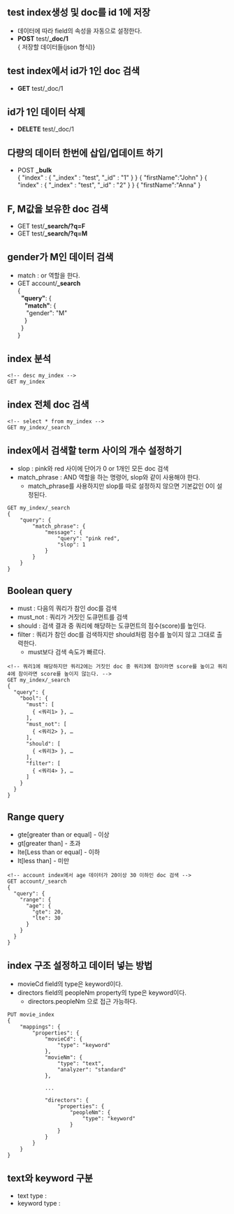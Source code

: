 ## test index생성 및 doc를 id 1에 저장 
- 데이터에 따라 field의 속성을 자동으로 설정한다.
- **POST** test/**_doc/1**<br>
  { 저장할 데이터들(json 형식)}

## test index에서 id가 1인 doc 검색
- **GET** test/_doc/1

## id가 1인 데이터 삭제
- **DELETE** test/_doc/1

## 다량의 데이터 한번에 삽입/업데이트 하기
- POST **_bulk**<br>
  { "index" : { "_index" : "test", "_id" : "1" } }
  { "firstName":"John" }
  { "index" : { "_index" : "test", "_id" : "2" } }
  { "firstName":"Anna" }

## F, M값을 보유한 doc 검색
- GET test/**_search/?q=F**
- GET test/**_search/?q=M**

## gender가 M인 데이터 검색
- match : or 역할을 한다.
- GET account/**_search**<br>
{<br>
&nbsp;&nbsp;**"query"**: {<br>
&nbsp;&nbsp;&nbsp;&nbsp;**"match"**: {<br>
&nbsp;&nbsp;&nbsp;&nbsp;&nbsp;"gender": "M"<br>
&nbsp;&nbsp;&nbsp;&nbsp;}<br>
&nbsp;&nbsp;}<br>
  }

## index 분석
```
<!-- desc my_index -->
GET my_index
```

## index 전체 doc 검색
```
<!-- select * from my_index -->
GET my_index/_search
```

## index에서 검색할 term 사이의 개수 설정하기
- slop : pink와 red 사이에 단어가 0 or 1개인 모든 doc 검색
- match_phrase : AND 역할을 하는 명령어, slop와 같이 사용해야 한다.
  - match_phrase를 사용하지만 slop를 따로 설정하지 않으면 기본값인 0이 설정된다.
```
GET my_index/_search
{
    "query": {
        "match_phrase": {
            "message": {
                "query": "pink red",
                "slop": 1
            }
        }
    }
}
```

## Boolean query
- must : 다음의 쿼리가 참인 doc를 검색
- must_not : 쿼리가 거짓인 도큐먼트를 검색
- should : 검색 결과 중 쿼리에 해당하는 도큐먼트의 점수(score)를 높인다.
- filter : 쿼리가 참인 doc를 검색하지만 should처럼 점수를 높이지 않고 그대로 출력한다.
  - must보다 검색 속도가 빠르다.
```
<!-- 쿼리1에 해당하지만 쿼리2에는 거짓인 doc 중 쿼리3에 참이라면 score를 높이고 쿼리4에 참이라면 score를 높이지 않는다. -->
GET my_index/_search
{
  "query": {
    "bool": {
      "must": [
        { <쿼리1> }, …
      ],
      "must_not": [
        { <쿼리2> }, …
      ],
      "should": [
        { <쿼리3> }, …
      ],
      "filter": [
        { <쿼리4> }, …
      ]
    }
  }
}
```

## Range query
- gte[greater than or equal] - 이상
- gt[greater than] - 초과
- lte[Less than or equal] - 이하
- lt[less than] - 미만
```
<!-- account index에서 age 데이터가 20이상 30 이하인 doc 검색 -->
GET account/_search
{
  "query": {
    "range": {
      "age": {
        "gte": 20,
        "lte": 30
      }
    }
  }
}
```

## index 구조 설정하고 데이터 넣는 방법
- movieCd field의 type은 keyword이다.
- directors field의 peopleNm property의 type은 keyword이다.
  - directors.peopleNm 으로 접근 가능하다. 
```
PUT movie_index
{
    "mappings": {
        "properties": {
            "movieCd": {
                "type": "keyword"
            },
            "movieNm": {
                "type": "text",
                "analyzer": "standard"
            }, 

            ...
            
            "directors": {
                "properties": {
                    "peopleNm": {
                        "type": "keyword"
                    }
                }
            }
        }
    }
}
```

## text와 keyword 구분
- text type : 
- keyword type : 
